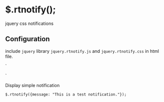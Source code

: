 $.rtnotify();
========
jquery css notifications



Configuration
-------------
include `jquery` library `jquery.rtnotify.js` and `jquery.rtnotify.css` in html file.

`
<script type='javascript'>
$(document).ready(function(){
  //notification define here
  $.rtnotify({message: "This is a test notification."});
  });
</script>
`


Display simple notification

`$.rtnotify({message: "This is a test notification."});`

